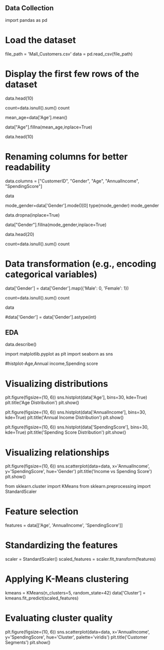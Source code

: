 ## Data Collection

import pandas as pd

# Load the dataset
file_path = 'Mall_Customers.csv'
data = pd.read_csv(file_path)

# Display the first few rows of the dataset
data.head(10)


count=data.isnull().sum()
count

mean_age=data['Age'].mean()

data["Age"].fillna(mean_age,inplace=True)

data.head(10)

# Renaming columns for better readability
data.columns = ["CustomerID", "Gender", "Age", "AnnualIncome", "SpendingScore"]


data

mode_gender=data['Gender'].mode()[0]
type(mode_gender)
mode_gender

data.dropna(inplace=True)

data["Gender"].fillna(mode_gender,inplace=True)

data.head(20)

count=data.isnull().sum()
count

# Data transformation (e.g., encoding categorical variables)
data['Gender'] = data['Gender'].map({'Male': 0, 'Female': 1})



count=data.isnull().sum()
count

data

#data['Gender'] = data['Gender'].astype(int)

## EDA

data.describe()

import matplotlib.pyplot as plt
import seaborn as sns

#histplot-Age,Annual income,Spending score
# Visualizing distributions
plt.figure(figsize=(10, 6))
sns.histplot(data['Age'], bins=30, kde=True)
plt.title('Age Distribution')
plt.show()

plt.figure(figsize=(10, 6))
sns.histplot(data['AnnualIncome'], bins=30, kde=True)
plt.title('Annual Income Distribution')
plt.show()

plt.figure(figsize=(10, 6))
sns.histplot(data['SpendingScore'], bins=30, kde=True)
plt.title('Spending Score Distribution')
plt.show()

# Visualizing relationships
plt.figure(figsize=(10, 6))
sns.scatterplot(data=data, x='AnnualIncome', y='SpendingScore', hue='Gender')
plt.title('Income vs Spending Score')
plt.show()

from sklearn.cluster import KMeans
from sklearn.preprocessing import StandardScaler

# Feature selection
features = data[['Age', 'AnnualIncome', 'SpendingScore']]

# Standardizing the features
scaler = StandardScaler()
scaled_features = scaler.fit_transform(features)

# Applying K-Means clustering
kmeans = KMeans(n_clusters=5, random_state=42)
data['Cluster'] = kmeans.fit_predict(scaled_features)

# Evaluating cluster quality
plt.figure(figsize=(10, 6))
sns.scatterplot(data=data, x='AnnualIncome', y='SpendingScore', hue='Cluster', palette='viridis')
plt.title('Customer Segments')
plt.show()

